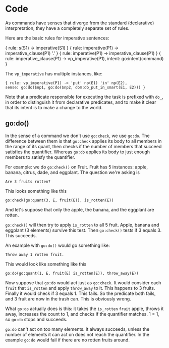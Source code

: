 # Code

As commands have senses that diverge from the standard (declarative) interpretation, they have a completely separate set of rules.

Here are the basic rules for imperative sentences:

{ rule: s(S1) -> imperative(S1) }
{ rule: imperative(P1) -> imperative_clause(P1) '.' }
{ rule: imperative(P1) -> imperative_clause(P1) }
{ rule: imperative_clause(P1) -> vp_imperative(P1),         intent: go:intent(command) }

The `vp_imperative` has multiple instances, like:

    { rule: vp_imperative(P1) -> 'put' np(E1) 'in' np(E2),                            sense: go:do($np1, go:do($np2, dom:do_put_in_smart(E1, E2))) }

Note that a predicate responsible for executing the task is prefixed with `do_`, in order to distinguish it from declarative predicates, and to make it clear that its intent is to make a change to the world.

## go:do()

In the sense of a command we don't use `go:check`, we use `go:do`. The difference between them is that `go:check` applies its body to all members in the range of its quant, then checks if the number of members that succeed satisfies the quantifier. Whereas `go:do` applies its body to just enough members to satisfy the quantifier.

For example: we do `go:check()` on Fruit. Fruit has 5 instances: apple, banana, citrus, dade, and eggplant. The question we're asking is

    Are 3 fruits rotten?

This looks something like this

    go:check(go:quant(3, E, fruit(E)), is_rotten(E))

And let's suppose that only the apple, the banana, and the eggplant are rotten.

`go:check()` will then try to apply `is_rotten` to all 5 fruit. Apple, banana and eggplant (3 elements) survive this test. Then `go:check()` tests if 3 equals 3. This succeeds.

An example with `go:do()` would go something like:

    Throw away 1 rotten fruit.

This would look like something like this

    go:do(go:quant(1, E, fruit(E) is_rotten(E)), throw_away(E))

Now suppose that `go:do` would act just as `go:check`. It would consider each `fruit` that `is_rotten` and apply `throw_away` to it. This happens to 3 fruits. Finally it would check if 3 equals 1. This fails. So the predicate both fails, and 3 fruit are now in the trash can. This is obviously wrong.

What `go:do` actually does is this: it takes the `is_rotten` `fruit` apple, throws it away, increases the count to 1, and checks if the quantifier matches. 1 = 1, so `go:do` stops and succeeds.

`go:do` can't act on too many elements. It always succeeds, unless the number of elements it can act on does not reach the quantifier. In the example `go:do` would fail if there are no rotten fruits around.
